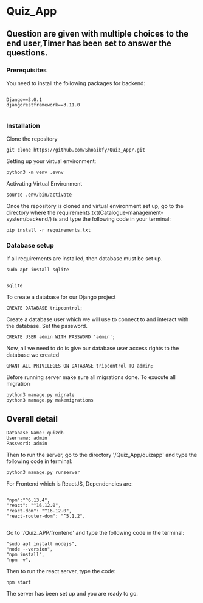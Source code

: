 # Quiz_App


## Question are given with  multiple choices to the end user,Timer has been set to answer the questions.



### Prerequisites

You need to install the following packages for backend:

```

Django==3.0.1
djangorestframework==3.11.0


```
### Installation

Clone the repository

```
git clone https://github.com/Shoaibfy/Quiz_App/.git
```

Setting up your virtual environment:

```
python3 -m venv .evnv
```

Activating Virtual  Environment

```
source .env/bin/activate
```
Once the repository is cloned and virtual environment set up, go to the directory where the requirements.txt(Catalogue-management-system/backend/) is and type the following code in your terminal:

```
pip install -r requirements.txt
```

### Database setup

If all requirements are installed, then  database must be set up.

```
sudo apt install sqlite


sqlite

```
To create a database for our Django project
```
CREATE DATABASE tripcontrol;

```
Create a database user which we will use to connect to and interact with the database. Set the password.
```
CREATE USER admin WITH PASSWORD 'admin';

```
Now, all we need to do is give our database user access rights to the database we created
```
GRANT ALL PRIVILEGES ON DATABASE tripcontrol TO admin;

```
Before running server make sure all migrations done. To exucute all migration
```
python3 manage.py migrate
python3 manage.py makemigrations

```

## Overall detail
```
Database Name: quizdb
Username: admin
Password: admin

```

Then to run the server, go to the directory '/Quiz_App/quizapp' and type the following code in terminal:

```
python3 manage.py runserver
```

For Frontend which is ReactJS,
Dependencies are: 
```

"npm":"^6.13.4",
"react": "^16.12.0",
"react-dom": "^16.12.0",
"react-router-dom": "^5.1.2",


```

Go to '/Quiz_APP/frontend' and type the following code in the terminal:
```
"sudo apt install nodejs",
"node --version",
"npm install", 
"npm -v",

```
Then to run the react server, type the code:
```
npm start
```

The server has been set up and you are ready to go.

